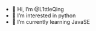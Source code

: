 - 👋 Hi, I’m @L1ttleQing
- 👀 I’m interested in python
- 🌱 I’m currently learning JavaSE

<!---
L1ttleQing/L1ttleQing is a ✨ special ✨ repository because its `README.md` (this file) appears on your GitHub profile.
You can click the Preview link to take a look at your changes.
--->
